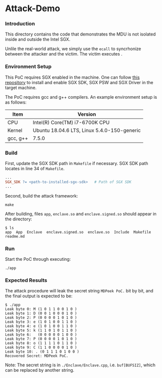 # Attack-Demo

### Introduction

This directory contains the code that demonstrates the MDU is not isolated inside and outside the Intel SGX.

Unlile the real-world attack, we simply use the `ecall` to syncrhonize between the attacker and the victim. The victim executes . 

### Environment Setup

This PoC requires SGX enabled in the machine. One can follow [this repository](https://github.com/intel/linux-sgx) to install and enable SGX SDK, SGX PSW and SGX Driver in the target machine.

The PoC requires gcc and g++ compilers. An example environment setup is as follows:

| Item     | Version                                     |
| -------- | ------------------------------------------- |
| CPU      | Intel(R) Core(TM) i7-6700K CPU              |
| Kernel   | Ubuntu 18.04.6 LTS, Linux 5.4.0-150-generic |
| gcc, g++ | 7.5.0                                       |

### Build

First, update the SGX SDK path in `Makefile` if necessary. SGX SDK path locates in line 34 of `Makefile`.

```makefile
...
SGX_SDK ?= <path-to-installed-sgx-sdk>   # Path of SGX SDK
...
```

Second, build the attack framework:

```shell
make
```

After building, files `app`, `enclave.so` and `enclave.signed.so` should appear in the directory:

```shell
$ ls
app  App  Enclave  enclave.signed.so  enclave.so  Include  Makefile  readme.md
```

### Run

Start the PoC through executing:

```shell
./app
```

### Expected Results

The attack procedure will leak the secret string `MDPeek PoC.` bit by bit, and the final output is expected to be:

```shell
$ ./app 
Leak byte 0: M (1 0 1 1 0 0 1 0 )
Leak byte 1: D (0 0 1 0 0 0 1 0 )
Leak byte 2: P (0 0 0 0 1 0 1 0 )
Leak byte 3: e (1 0 1 0 0 1 1 0 )
Leak byte 4: e (1 0 1 0 0 1 1 0 )
Leak byte 5: k (1 1 0 1 0 1 1 0 )
Leak byte 6:   (0 0 0 0 0 1 0 0 )
Leak byte 7: P (0 0 0 0 1 0 1 0 )
Leak byte 8: o (1 1 1 1 0 1 1 0 )
Leak byte 9: C (1 1 0 0 0 0 1 0 )
Leak byte 10: . (0 1 1 1 0 1 0 0 )
Recovered Secret: MDPeek PoC.
```

Note: The secret string is in `./Enclave/Enclave.cpp`, i.e. `buf[BUFSIZ]`, which can be replaced by another string.
